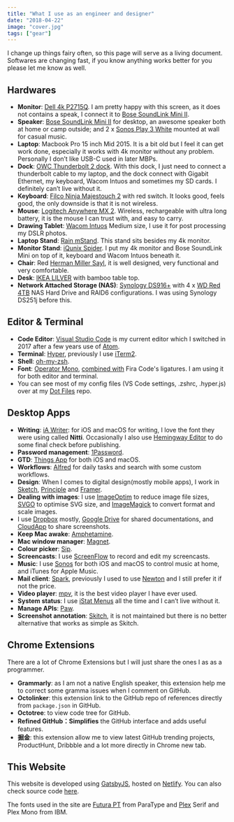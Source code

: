 ```yaml
---
title: "What I use as an engineer and designer"
date: "2018-04-22"
image: "cover.jpg"
tags: ["gear"]
---
```


I change up things fairy often, so this page will serve as a living document. Softwares are changing fast, if you know anything works better for you please let me know as well.

## Hardwares

* **Monitor**: [Dell 4k P2715Q](http://www.dell.com/en-us/work/shop/dell-27-ultra-hd-4k-monitor-p2715q/apd/210-adof/monitors-monitor-accessories). I am pretty happy with this screen, as it does not contains a speak, I connect it to [Bose SoundLink Mini II](https://www.bose.com/en_us/products/speakers/portable_speakers/soundlink-mini-ii-bundle.html).
* **Speaker**: [Bose SoundLink Mini II](https://www.bose.com/en_us/products/speakers/portable_speakers/soundlink-mini-ii-bundle.html) for desktop, an awesome speaker both at home or camp outside; and 2 x [Sonos Play 3 White](https://www.sonos.com/en/shop/play3.html) mounted at wall for casual music.
* **Laptop**: Macbook Pro 15 inch Mid 2015. It is a bit old but I feel it can get work done, especially it works with 4k monitor without any problem. Personally I don’t like USB-C used in later MBPs.
* **Dock**: [OWC Thunderbolt 2 dock](https://www.owcdigital.com/products/thunderbolt-2-dock). With this dock, I just need to connect a thunderbolt cable to my laptop, and the dock connect with Gigabit Ethernet, my keyboard, Wacom Intuos and sometimes my SD cards. I definitely can’t live without it.
* **Keyboard**: [Filco Ninja Majestouch 2](https://www.amazon.com/Filco-Majestouch-2-Tenkeyless-FKBN87M-EFB2/dp/B004ZJPSGI/) with red switch. It looks good, feels good, the only downside is that it is not wireless.
* **Mouse**: [Logitech Anywhere MX 2](https://www.amazon.com/Logitech-Anywhere-Wireless-Mobile-Mouse/dp/B00Y09IWGQ). Wireless, rechargeable with ultra long battery, it is the mouse I can trust with, and easy to carry.
* **Drawing Tablet**: [Wacom Intuos](https://www.wacom.com/en-in/products/pen-tablets/intuos) Medium size, I use it for post processing my DSLR photos.
* **Laptop Stand**: [Rain mStand](https://www.amazon.com/Rain-Design-mStand-Laptop-Patented/dp/B000OOYECC). This stand sits besides my 4k monitor.
* **Monitor Stand**: [iQunix Spider](https://www.amazon.com/iQunix-Aluminum-Monitor-Computer-Keyboard/dp/B014J1P0WI). I put my 4k monitor and Bose SoundLink Mini on top of it, keyboard and Wacom Intuos beneath it.
* **Chair**: Red [Herman Miller Sayl](https://www.hermanmiller.com/global/en_apc/products/seating/performance-work-chairs/sayl-chairs.html), it is well designed, very functional and very comfortable.
* **Desk**: [IKEA LILVER](https://www.ikea.com/sg/en/catalog/products/S59046039/) with bamboo table top.
* **Network Attached Storage (NAS)**: [Synology DS916+](https://www.amazon.com/Synology-DS916-8GB-DiskStation-Diskless/dp/B01EMZHLZU) with 4 x [WD Red 4TB](https://www.amazon.com/Red-4TB-Hard-Disk-Drive/dp/B00EHBERSE) NAS Hard Drive and RAID6 configurations. I was using Synology DS251j before this.

## Editor & Terminal

* **Code Editor**: [Visual Studio Code](https://code.visualstudio.com/) is my current editor which I switched in 2017 after a few years use of [Atom](https://atom.io/).
* **Terminal**: [Hyper](https://hyper.is/), previously I use [iTerm2](https://iterm2.com/).
* **Shell**: [oh-my-zsh](https://github.com/robbyrussell/oh-my-zsh).
* **Font**: [Operator Mono](http://www.typography.com/fonts/operator/overview/), [combined with](https://github.com/kiliman/operator-mono-lig) Fira Code's ligatures. I am using it for both editor and terminal.
* You can see most of my config files (VS Code settings, .zshrc, .hyper.js) over at my [Dot Files](https://github.com/huchenme/dotfiles) repo.

## Desktop Apps

* **Writing**: [iA Writer](https://ia.net/writer): for iOS and macOS for writing, I love the font they were using called **Nitti**. Occasionally I also use [Hemingway Editor](http://www.hemingwayapp.com/) to do some final check before publishing.
* **Password management**: [1Password](https://1password.com/).
* **GTD**: [Things App](https://culturedcode.com/things/) for both iOS and macOS.
* **Workflows**: [Alfred](https://www.alfredapp.com/) for daily tasks and search with some custom workflows.
* **Design**: When I comes to digital design(mostly mobile apps), I work in [Sketch](https://www.sketchapp.com/), [Principle](http://principleformac.com/) and [Framer](https://framer.com/).
* **Dealing with images**: I use [ImageOptim](https://imageoptim.com/) to reduce image file sizes, [SVGO](https://github.com/svg/svgo) to optimise SVG size, and [ImageMagick](https://www.imagemagick.org/) to convert format and scale images.
* I use [Dropbox](https://www.dropbox.com/) mostly, [Google Drive](http://drive.google.com/) for shared documentations, and [CloudApp](https://www.getcloudapp.com/) to share screenshots.
* **Keep Mac awake**: [Amphetamine](https://itunes.apple.com/sg/app/amphetamine/id937984704?mt=12).
* **Mac window manager**: [Magnet](http://magnet.crowdcafe.com/).
* **Colour picker**: [Sip](https://sipapp.io/).
* **Screencasts**: I use [ScreenFlow](https://www.telestream.net/screenflow/) to record and edit my screencasts.
* **Music**: I use [Sonos](https://www.sonos.com/) for both iOS and macOS to control music at home, and iTunes for Apple Music.
* **Mail client**: [Spark](https://sparkmailapp.com/), previously I used to use [Newton](https://newtonhq.com/) and I still prefer it if not the price.
* **Video player**: [mpv](https://mpv.io/), it is the best video player I have ever used.
* **System status**: I use [iStat Menus](https://bjango.com/mac/istatmenus/) all the time and I can’t live without it.
* **Manage APIs**: [Paw](https://paw.cloud/).
* **Screenshot annotation**: [Skitch](https://evernote.com/products/skitch), it is not maintained but there is no better alternative that works as simple as Skitch.

## Chrome Extensions

There are a lot of Chrome Extensions but I will just share the ones I as as a programmer.

* **Grammarly**: as I am not a native English speaker, this extension help me to correct some gramma issues when I comment on GitHub.
* **Octolinker**: this extension link to the GitHub repo of references directly from `package.json` in GitHub.
* **Octotree**: to view code tree for GitHub.
* **Refined GitHub：Simplifies** the GitHub interface and adds useful features.
* **掘金**: this extension allow me to view latest GitHub trending projects, ProductHunt, Dribbble and a lot more directly in Chrome new tab.

## This Website

This website is developed using [GatsbyJS](https://www.gatsbyjs.org), hosted on [Netlify](https://www.netlify.com/). You can also check source code [here](https://github.com/huchenme/huchen.me).

The fonts used in the site are [Futura PT](https://www.myfonts.com/fonts/paratype/futura-book/) from ParaType and [Plex](https://github.com/IBM/plex) Serif and Plex Mono from IBM.

